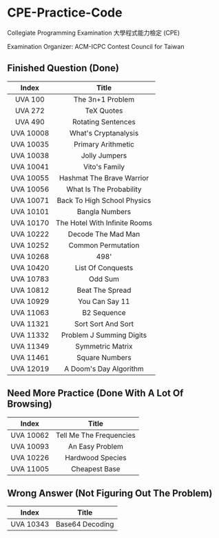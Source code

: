 # CPE-Practice-Code

Collegiate Programming Examination 大學程式能力檢定 (CPE)

Examination Organizer: ACM-ICPC Contest Council for Taiwan

## Finished Question (Done)

|Index|Title|
|:-----:|:-----:|
|UVA 100|The 3n+1 Problem|
|UVA 272|TeX Quotes|
|UVA 490|Rotating Sentences|
|UVA 10008|What's Cryptanalysis|
|UVA 10035|Primary Arithmetic|
|UVA 10038|Jolly Jumpers|
|UVA 10041|Vito's Family|
|UVA 10055|Hashmat The Brave Warrior|
|UVA 10056|What Is The Probability|
|UVA 10071|Back To High School Physics|
|UVA 10101|Bangla Numbers|
|UVA 10170|The Hotel With Infinite Rooms|
|UVA 10222|Decode The Mad Man|
|UVA 10252|Common Permutation|
|UVA 10268|498'|
|UVA 10420|List Of Conquests|
|UVA 10783|Odd Sum|
|UVA 10812|Beat The Spread|
|UVA 10929|You Can Say 11|
|UVA 11063|B2 Sequence|
|UVA 11321|Sort Sort And Sort|
|UVA 11332|Problem J Summing Digits|
|UVA 11349|Symmetric Matrix|
|UVA 11461|Square Numbers|
|UVA 12019|A Doom's Day Algorithm|

## Need More Practice (Done With A Lot Of Browsing)

|Index|Title|
|:-----:|:-----:|
|UVA 10062|Tell Me The Frequencies|
|UVA 10093|An Easy Problem|
|UVA 10226|Hardwood Species|
|UVA 11005|Cheapest Base|

## Wrong Answer (Not Figuring Out The Problem)

|Index|Title|
|:-----:|:-----:|
|UVA 10343|Base64 Decoding|
